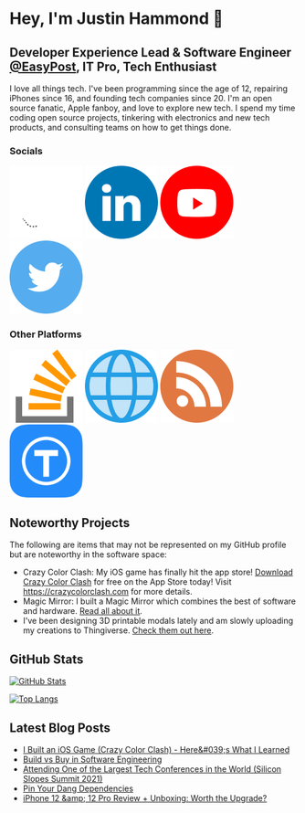 # Hey, I'm Justin Hammond 👋

## Developer Experience Lead & Software Engineer [@EasyPost](https://github.com/easypost), IT Pro, Tech Enthusiast

I love all things tech. I've been programming since the age of 12, repairing iPhones since 16, and founding tech companies since 20. I'm an open source fanatic, Apple fanboy, and love to explore new tech. I spend my time coding open source projects, tinkering with electronics and new tech products, and consulting teams on how to get things done.

### Socials

<a href="https://github.com/Justintime50"><img src="assets/github.png" width="128"></a>
<a href="https://www.linkedin.com/in/justin-hammond"><img src="assets/linkedin.png" width="128"></a>
<a href="https://youtube.com/c/JustinHammond"><img src="assets/youtube.png" width="128"></a>
<a href="https://www.twitter.com/Justintime_50"><img src="assets/twitter.png" width="128"></a>

### Other Platforms

<a href="https://stackoverflow.com/users/6064135/justin-hammond?tab=profile"><img src="assets/stack_overflow.png" width="128"></a>
<a href="https://justinpaulhammond.com"><img src="assets/web.png" width="128"></a>
<a href="https://blog.justinpaulhammond.com"><img src="assets/blog.png" width="128"></a>
<a href="https://www.thingiverse.com/justintime50"><img src="assets/thingiverse.png" width="128"></a>

## Noteworthy Projects

The following are items that may not be represented on my GitHub profile but are noteworthy in the software space:

- Crazy Color Clash: My iOS game has finally hit the app store! <a href="https://apps.apple.com/us/app/crazy-color-clash/id1641436535">Download Crazy Color Clash</a> for free on the App Store today! Visit <a href="https://crazycolorclash.com">https://crazycolorclash.com</a> for more details.
- Magic Mirror: I built a Magic Mirror which combines the best of software and hardware. <a href="https://blog.justinpaulhammond.com/justin-hammond/building-my-magic-mirror">Read all about it</a>.
- I've been designing 3D printable modals lately and am slowly uploading my creations to Thingiverse. <a href="https://www.thingiverse.com/justintime50">Check them out here</a>.

## GitHub Stats

[![GitHub Stats](https://github-readme-stats.vercel.app/api?username=Justintime50&show_icons=true&icon_color=805AD5&text_color=718096&bg_color=ffffff00&hide_title=true&include_all_commits=true&count_private=true&hide_border=true)](https://justinpaulhammond.com)

[![Top Langs](https://github-readme-stats.vercel.app/api/top-langs/?username=Justintime50&layout=compact&icon_color=805AD5&text_color=718096&bg_color=ffffff00&hide_border=true&langs_count=8&hide=Hack,Makefile)](https://justinpaulhammond.com)

## Latest Blog Posts

<!-- BLOG-POST-LIST:START -->
- [I Built an iOS Game &lpar;Crazy Color Clash&rpar; - Here&amp;#039;s What I Learned](https://blog.justinpaulhammond.com/Justin-Hammond/i-built-an-i-os-game-crazy-color-clash-heres-what-i-learned)
- [Build vs Buy in Software Engineering](https://blog.justinpaulhammond.com/Justin-Hammond/build-vs-buy-in-software-engineering)
- [Attending One of the Largest Tech Conferences in the World &lpar;Silicon Slopes Summit 2021&rpar;](https://blog.justinpaulhammond.com/Justin-Hammond/attending-one-of-the-largest-tech-conferences-in-the-world-silicon-slopes-summit-2021)
- [Pin Your Dang Dependencies](https://blog.justinpaulhammond.com/Justin-Hammond/pin-your-dang-dependencies)
- [iPhone 12 &amp;amp; 12 Pro Review + Unboxing: Worth the Upgrade?](https://blog.justinpaulhammond.com/Justin-Hammond/iphone-12-12-pro-review-unboxing-worth-the-upgrade)
<!-- BLOG-POST-LIST:END -->

